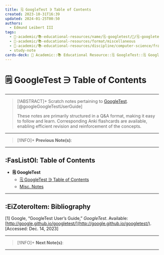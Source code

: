 ```yaml
---
title: 🗒️ GoogleTest ∋ Table of Contents
created: 2023-10-31T16:39
updated: 2024-01-25T00:50
authors:
  - Edmund Leibert III
tags:
  - 🔴-academic/📚-educational-resources/name/🗒️-googletest/🔖/🗒️-googletest-∋-table-of-contents
  - 🔴-academic/📚-educational-resources/format/miscellaneous
  - 🔴-academic/📚-educational-resources/discipline/computer-science/framework/googletest
  - study-note
cards-deck: 🔴 Academic::📚 Educational Resource::🗒️ GoogleTest::🗒️ GoogleTest ∋ Table of Contents
---
```


# 🗒️ GoogleTest ∋ Table of Contents

---

> [!ABSTRACT]+ 
> Scratch notes pertaining to [GoogleTest](https://google.github.io/googletest/). [@googleGoogleTestUserGuide]
> 
> These notes are primarily structured in a Q&A format, making it easy to follow and learn. Corresponding Anki flashcards are available, enabling efficient revision and reinforcement of the concepts.

---

> [!INFO]+ 
> **Previous Note(s)**:
> 

---

## :FasListOl: Table of Contents

- **🗒️ GoogleTest**
	- [🗒️ GoogleTest ∋ Table of Contents](the-vault/src/🔴%20Academic/📚%20Educational%20Resource/🗒️%20GoogleTest/🗒️%20GoogleTest%20∋%20Table%20of%20Contents.md)
	- [Misc. Notes](the-vault/src/🔴%20Academic/📚%20Educational%20Resource/🗒️%20GoogleTest/Misc.%20Notes.md)

---

## :EiZoteroItem: Bibliography

\[1\]
Google, “GoogleTest User’s Guide,” _GoogleTest_. Available: [http://google.github.io/googletest/](http://google.github.io/googletest/). [Accessed: Dec. 14, 2023]

---

> [!INFO]+
> **Next Note(s)**:
> 

---

